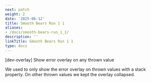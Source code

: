 ```yaml
---
next: patch
weight: 2
date: '2025-06-12'
title: Smooth Bears Run 1 1
aliases:
- /docs/smooth-bears-run_1_1/
description: ''
linkTitle: Smooth Bears Run 1 1
type: docs
---
```


[dev-overlay] Show error overlay on any thrown value

We used to only show the error overlay on thrown values with a stack property.
On other thrown values we kept the overlay collapsed.
